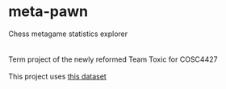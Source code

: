 # meta-pawn
Chess metagame statistics explorer
<br>
<br>
<br>
Term project of the newly reformed Team Toxic for COSC4427
<br>
<br>
This project uses [this dataset](https://www.kaggle.com/datasnaek/chess)